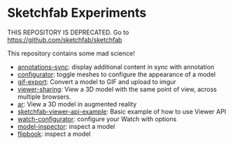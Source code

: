 # Sketchfab Experiments

THIS REPOSITORY IS DEPRECATED. Go to https://github.com/sketchfab/sketchfab

This repository contains some mad science!

* [annotations-sync](./annotations-sync): display additional content in sync with annotation
* [configurator](./configurator): toggle meshes to configure the appearance of a model
* [gif-export](./gif-export): Convert a model to GIF and upload to imgur
* [viewer-sharing](./viewer-sharing): View a 3D model with the same point of view, across multiple browsers.
* [ar](./ar): View a 3D model in augmented reality
* [sketchfab-viewer-api-example](./sketchfab-viewer-api-example): Basic example of how to use Viewer API
* [watch-configurator](./watch-configurator): configure your Watch with options
* [model-inspector](./model-inspector): inspect a model
* [flipbook](./flipbook): inspect a model
